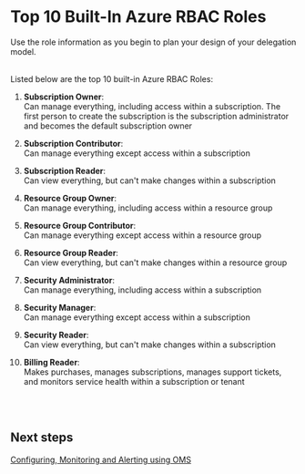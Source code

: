 # Top 10 Built-In Azure RBAC Roles
Use the role information as you begin to plan your design of your delegation model.
<br />
<br />

Listed below are the top 10 built-in Azure RBAC Roles:

1. **Subscription Owner**:  
  Can manage everything, including access within a subscription. The first person to create the subscription is the subscription administrator and becomes the default subscription owner 

2. **Subscription Contributor**:  
  Can manage everything except access within a subscription

3. **Subscription Reader**:   
  Can view everything, but can't make changes within a subscription

4. **Resource Group Owner**:  
   Can manage everything, including access within a resource group

5. **Resource Group Contributor**:  
  Can manage everything except access within a resource group

6. **Resource Group Reader**:   
  Can view everything, but can't make changes within a resource group

7. **Security Administrator**:   
  Can manage everything, including access within a subscription

8. **Security Manager**:   
  Can manage everything except access within a subscription

9. **Security Reader**:  
  Can view everything, but can't make changes within a subscription

10. **Billing Reader**:  
  Makes purchases, manages subscriptions, manages support tickets, and monitors service health within a subscription or tenant
<br />
<br />

## Next steps
[Configuring, Monitoring and Alerting using OMS](4.3-Configuring-Monitoring-and-Alerting-using-OMS.md)
